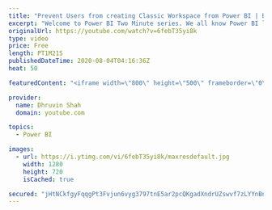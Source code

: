 ```yaml
---
title: "Prevent Users from creating Classic Workspace from Power BI | Block Classic Workspace Creation"
excerpt: "Welcome to Power BI Two Minute series. We all know Power BI launched new Workspace experience for Power BI Service. But what if you wish forcefully users to create new Workspace?  Here, is a tip for you. As Power BI Admin, you can now prevent users from creating new Workspace experience. You need to"
originalUrl: https://youtube.com/watch?v=6febT35yi8k
type: video
price: Free
length: PT1M21S
publishedDateTime: 2020-08-04T04:16:36Z
heat: 50

featuredContent: "<iframe width=\"800\" height=\"500\" frameborder=\"0\" src=\"https://www.youtube.com/embed/6febT35yi8k\" allow=\"accelerometer; autoplay; encrypted-media; gyroscope; picture-in-picture\" allowfullscreen></iframe>"

provider:
  name: Dhruvin Shah
  domain: youtube.com

topics:
  - Power BI

images:
  - url: https://i.ytimg.com/vi/6febT35yi8k/maxresdefault.jpg
    width: 1280
    height: 720
    isCached: true

secured: "jHtNCkfgyFqqgPt3Fvjun6vyg3797tnE5ar2pcQKgadXndrUZswvf7zLYYnBn1hRVs6gk9hMZnE3pDn40DUcgql3JPlOSINGyTcSW8OIeLhC6RasCyJeT4sk9NEdCbFmlk7Ez5cLCd9dXKHLr+JQ0K5eW0wv6C3b6VFh5+b7UTkNFjg38tlZYBGyaF/h+FFo6dJv3a+3hptyeHCA2l/NtJnxEYtJHUhsLJqyh4Eu/CXyfx5Wwyh34YSn1YLVwXFEUcSrP3g2FiKw5X+VmeQl8k8Ecmb8/sWfWeolwTWRTKQAhzVKXDv4ogQHfLwHdHDTGZKI3lRCa8J/sC5Cne9cmc6D20ASWnA3+CNhsxdqkAvz1f8fYwVccvlSn2AQJ2hhUXC1hw13khIxdPxway/evqWHQqtkJ3FnF5xUZkzj558=;l9/MCEMJWe21mA/+d1AatA=="
---
```


